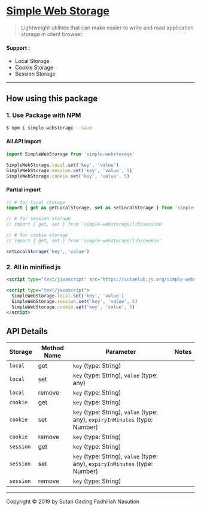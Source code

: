 # [Simple Web Storage](https://www.npmjs.com/package/simple-webstorage)
> Lightweight utilities that can make easier to write and read application storage in client browser.

#### Support :
- Local Storage
- Cookie Storage
- Session Storage
---

## How using this package

### 1. Use Package with NPM

```bash
$ npm i simple-webstorage --save
```

#### All API import

```js
import SimpleWebStorage from 'simple-webstorage'

SimpleWebStorage.local.set('key', 'value')
SimpleWebStorage.session.set('key', 'value', 5)
SimpleWebStorage.cookie.set('key', 'value', 5)
```

#### Partial import

```js
// # for local storage
import { get as getLocalStorage, set as setLocalStorage } from 'simple-webstorage/lib/local'

// # for session storage
// import { get, set } from 'simple-webstorage/lib/session'

// # for cookie storage
// import { get, set } from 'simple-webstorage/lib/cookie'

setLocalStorage('key', 'value')
```

### 2. All in minified js

```html
<script type="text/javascript" src="https://sutanlab.js.org/simple-webstorage/lib/bundle/simple-webstorage.min.js"></script>

<script type="text/javascript">
  SimpleWebStorage.local.set('key', 'value')
  SimpleWebStorage.session.set('key', 'value', 5)
  SimpleWebStorage.cookie.set('key', 'value', 5)
</script>
```

## API Details

| Storage   | Method Name | Parameter                                                                   | Notes   |
|-----------|-------------|-----------------------------------------------------------------------------|---------|
| `local`   | get         | `key` (type: String)                                                        |         |
| `local`   | set         | `key` (type: String), `value` (type: any)                                   |         |
| `local`   | remove      | `key` (type: String)                                                        |         |
| `cookie`  | get         | `key` (type: String)                                                        |         |
| `cookie`  | set         | `key` (type: String), `value` (type: any), `expiryInMinutes` (type: Number) |         |
| `cookie`  | remove      | `key` (type: String)                                                        |         |
| `session` | get         | `key` (type: String)                                                        |         |
| `session` | set         | `key` (type: String), `value` (type: any), `expiryInMinutes` (type: Number) |         |
| `session` | remove      | `key` (type: String)                                                        |         |
---

Copyright © 2019 by Sutan Gading Fadhillah Nasution